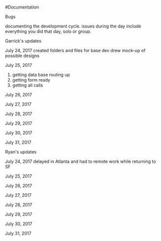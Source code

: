#Documentation

Bugs
<!-- issue, time stamp, was issue solved?-->


<!-- ///////////////////////////////////////////////////////////////////////////////////////////////////// -->

documenting the development cycle. issues during the day
include everything you did that day, solo or group.

Garrick's updates

  July 24, 2017
    created folders and files for base dev
    drew mock-up of possible designs

  July 25, 2017
  1. getting data base routing up
  2. getting form ready
  3. getting all calls

  July 26, 2017

  July 27, 2017

  July 28, 2017

  July 29, 2017

  July 30, 2017

  July 31, 2017



<!-- ///////////////////////////////////////////////////////////////////////////////////////////////////// -->
Ryan's updates

July 24, 2017
  delayed in Atlanta and had to remote work while returning to SF

July 25, 2017

July 26, 2017

July 27, 2017

July 28, 2017

July 29, 2017

July 30, 2017

July 31, 2017
